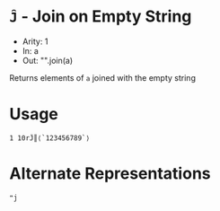 # `Ĵ` - Join on Empty String

- Arity: 1
- In: a
- Out: "".join(a)

Returns elements of `a` joined with the empty string

# Usage
```
1 10rĴ║⟨`123456789`⟩
```

# Alternate Representations

```
❝j
```
